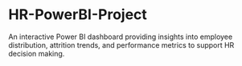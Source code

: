 # HR-PowerBI-Project
An interactive Power BI dashboard providing insights into employee distribution, attrition trends, and performance metrics to support HR decision making.
